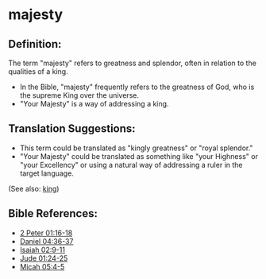 # majesty #

## Definition: ##

The term "majesty" refers to greatness and splendor, often in relation to the qualities of a king.

* In the Bible, "majesty" frequently refers to the greatness of God, who is the supreme King over the universe.
* "Your Majesty" is a way of addressing a king.

## Translation Suggestions: ##

* This term could be translated as "kingly greatness" or "royal splendor."
* "Your Majesty" could be translated as something like "your Highness" or "your Excellency" or using a natural way of addressing a ruler in the target language.

(See also: [king](../other/king.md))

## Bible References: ##

* [2 Peter 01:16-18](en/tn/2pe/help/01/16)
* [Daniel 04:36-37](en/tn/dan/help/04/36)
* [Isaiah 02:9-11](en/tn/isa/help/02/09)
* [Jude 01:24-25](en/tn/jud/help/01/24)
* [Micah 05:4-5](en/tn/mic/help/05/04)